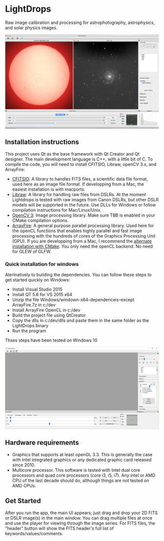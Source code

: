 # LightDrops
Raw image calibration and processing for astrophotography, astrophysics, and solar physics images. 

![alt tag](screenshots/screenshot_Solar_M74.jpg?raw=true)

## Installation instructions 

This project uses Qt as the base framework with Qt Creator and Qt designer. 
The main development language is C++, with a little bit of C. 
To compile the code, you will need to install CFITSIO, Libraw, openCV 3.x, and ArrayFire:

- [CFITSIO](http://heasarc.gsfc.nasa.gov/fitsio/fitsio.html): A library to handles FITS files, a scientific data file format, used here as an image file format. If developping from a Mac, the easiest installation is with macports. 
- [Libraw](http://www.libraw.org/docs/Install-LibRaw-eng.html): A library for handling raw files from DSLRs. 
At the moment Lightdrops is tested with raw images from Canon DSLRs, but other DSLR models will be supported in the future. Use DLLs for Windows or follow compilation instructions for Mac/Linux/Unix. 
- [OpenCV 3](http://opencv.org): Image processing library. Make sure TBB is enabled in your CMake compilation options. 
- [ArrayFire](http://arrayfire.com): A general purpose parallel processing library. Used here for the openCL functions that enables highly parallel and fast image processing with the hundreds of cores of the Graphics Processing Unit (GPU). If you are developping from a Mac, I recommend the [alternate installation with CMake](https://github.com/arrayfire/arrayfire/wiki/Build-Instructions-for-OSX#building-arrayfire). You only need the openCL backend. No need for GLEW of GLFW. 

### Quick installation for windows

Aterlnatively to building the dependencies. You can follow these steps to get started quickly on Windows:

- Install Visual Studio 2015
- Install QT 5.6 for VS 2015 x64
- Unzip the file Windows/windown-x64-dependenceis-except ArrayFire.7z in c:/dev
- Install ArrayFire OpenCL in c:/dev
- Build the project file using QtCreator
- Copy the dlls in c:/dev/dlls and paste them in the same folder as the LightDrops binary
- Run the program

Thses steps have been tested on Windows 10

![](screenshots/windows-screen1.png?raw=true)

## Hardware requirements

- Graphics that supports at least openGL 3.3. This is generally the case with Intel integrated graphics or any dedicated graphic card released since 2010. 
- Multicore processor. This software is tested with Intel dual core processors and quad core processors (core i3, i5, i7). 
Any intel or AMD CPU of the last decade should do, although things are not tested on AMD CPUs.  

## Get Started

After you run the app, the main UI appears; just drag and drop your 2D FITS or DSLR image(s) in the main window. 
You can drag multiple files at once and use the player for viewing through the image series. For FITS files, the "header" button will show the FITS header's full list of keywords/values/comments. 
